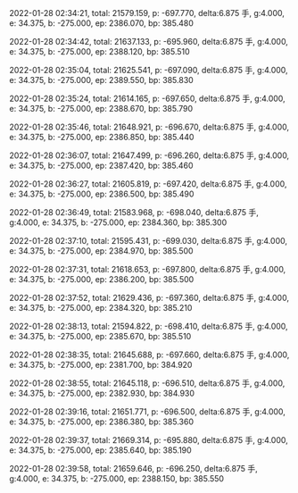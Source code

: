 2022-01-28 02:34:21, total: 21579.159, p: -697.770, delta:6.875 手, g:4.000, e: 34.375, b: -275.000, ep: 2386.070, bp: 385.480

2022-01-28 02:34:42, total: 21637.133, p: -695.960, delta:6.875 手, g:4.000, e: 34.375, b: -275.000, ep: 2388.120, bp: 385.510

2022-01-28 02:35:04, total: 21625.541, p: -697.090, delta:6.875 手, g:4.000, e: 34.375, b: -275.000, ep: 2389.550, bp: 385.830

2022-01-28 02:35:24, total: 21614.165, p: -697.650, delta:6.875 手, g:4.000, e: 34.375, b: -275.000, ep: 2388.670, bp: 385.790

2022-01-28 02:35:46, total: 21648.921, p: -696.670, delta:6.875 手, g:4.000, e: 34.375, b: -275.000, ep: 2386.850, bp: 385.440

2022-01-28 02:36:07, total: 21647.499, p: -696.260, delta:6.875 手, g:4.000, e: 34.375, b: -275.000, ep: 2387.420, bp: 385.460

2022-01-28 02:36:27, total: 21605.819, p: -697.420, delta:6.875 手, g:4.000, e: 34.375, b: -275.000, ep: 2386.500, bp: 385.490

2022-01-28 02:36:49, total: 21583.968, p: -698.040, delta:6.875 手, g:4.000, e: 34.375, b: -275.000, ep: 2384.360, bp: 385.300

2022-01-28 02:37:10, total: 21595.431, p: -699.030, delta:6.875 手, g:4.000, e: 34.375, b: -275.000, ep: 2384.970, bp: 385.500

2022-01-28 02:37:31, total: 21618.653, p: -697.800, delta:6.875 手, g:4.000, e: 34.375, b: -275.000, ep: 2386.200, bp: 385.500

2022-01-28 02:37:52, total: 21629.436, p: -697.360, delta:6.875 手, g:4.000, e: 34.375, b: -275.000, ep: 2384.320, bp: 385.210

2022-01-28 02:38:13, total: 21594.822, p: -698.410, delta:6.875 手, g:4.000, e: 34.375, b: -275.000, ep: 2385.670, bp: 385.510

2022-01-28 02:38:35, total: 21645.688, p: -697.660, delta:6.875 手, g:4.000, e: 34.375, b: -275.000, ep: 2381.700, bp: 384.920

2022-01-28 02:38:55, total: 21645.118, p: -696.510, delta:6.875 手, g:4.000, e: 34.375, b: -275.000, ep: 2382.930, bp: 384.930

2022-01-28 02:39:16, total: 21651.771, p: -696.500, delta:6.875 手, g:4.000, e: 34.375, b: -275.000, ep: 2386.380, bp: 385.360

2022-01-28 02:39:37, total: 21669.314, p: -695.880, delta:6.875 手, g:4.000, e: 34.375, b: -275.000, ep: 2385.640, bp: 385.190

2022-01-28 02:39:58, total: 21659.646, p: -696.250, delta:6.875 手, g:4.000, e: 34.375, b: -275.000, ep: 2388.150, bp: 385.550